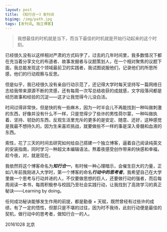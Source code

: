 ```yaml
---
layout: post
title: 《知行合一》发刊词
bigimg: /img/path.jpg
tags: [发刊词, 独立博客]
---
```



>我想最佳的时机就是当下，而当下最佳的时机就是开始行动起来的这个时刻。

已经很久没有以这样相对严肃的方式码字了，过去的几年时间里，我多数情况下都在充当着分享文化的布道者、故事发掘者与议题策划人，在一个相对聚焦的议题下面，我总能发现这个领域最前卫的实践者，我试图说服他们，记录他们的所思所感，他们的行动观察与反思。

但是似乎，我已经很久没有亲自行动示范了，还记得大学时每天坚持写一篇网络日志给我带来源源不断的灵感，还有每周一次写总结收获的成就感，文字段落间都是经历故事和经验的沉淀——这才让我觉得今儿没白活。

时间过得非常快，但是快的有一些麻木，因为一时半会儿不再能找到一种叫做刺激的东西，好像并没有什么不一样，只是觉得少了些许的男性荷尔蒙，一种叫做执着、坚持、韧劲的东西，反观生活里充斥的更多的是安定、随意、还好，这种感觉是我最不想持久的。因为生来喜欢挑战，就要做些不一样的事是深入骨髓和血液的东西。

索性，花了三天的时间去研究如何给自己搭建一个独立博客，逼着自己阅读纯英文的安装指南，同时学习一种超文本编辑语法，熬着夜感受创作带来的快感和幸福，趁今夜，对，就是现在。

我依然将这个博客命名为***知行合一***，有时候一种心理暗示，会催生巨大的力量，正如八年前我刚进入大学时，第一个博客的命名***行动中的思考者***，我希望自己在大学里做一个思考与行动并进的人，不仅要做思想的巨人，还要做行动的强者，而后每周阅读一本书，每周积极参与校园乃至社会实践行动，让我找到了高效学习的真正秘诀——Learning by doing。

任何成功秘诀能够发生作用的前提，都是勤奋 + 天赋，既然曾经有过些许的成绩，有了一定的悟性，但那只是不堪的过往，因为时不我待，此刻行动便是最佳的契机，做行动中的思考者，做知行合一的人。


20161028
北京

